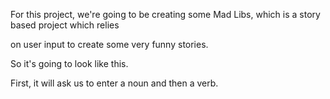 For this project, we're going to be creating some Mad Libs, which is a story based project which relies

on user input to create some very funny stories.

So it's going to look like this.

First, it will ask us to enter a noun and then a verb.

